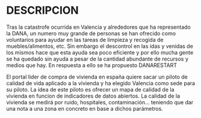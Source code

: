 # DESCRIPCION
Tras la catastrofe ocurrida en Valencia y alrededores que ha representado la DANA, un numero muy grande de personas se han ofrecido como voluntarios para ayudar en las tareas de limpieza y recogida de muebles/alimentos, etc. Sin embargo el descontrol en las idas y venidas de los mismos hace que esta ayuda sea poco eficiente y por ello mucha gente se ha quedado sin ayuda a pesar de la cantidad abundante de recursos y medios que hay. En respuesta a ello se ha propuesto DANARESTART

El portal lider de compra de vivienda en españa quiere sacar un piloto de calidad de vida aplicado a la vivienda y ha elegido Valencia como sede para su piloto. La idea de este piloto es ofrecer un mapa de calidad de la vivienda en funcion de indicadores de datos abiertos. La calidad de la vivienda se medirá por ruido, hospitales, contaminación… teniendo que dar una nota a una zona en concreto en base a dichos parámetros.


